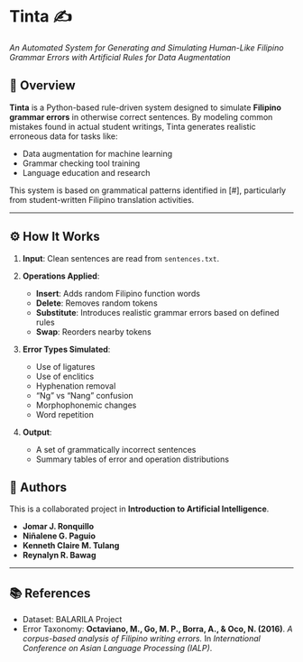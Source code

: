 # Tinta ✍️  
*An Automated System for Generating and Simulating Human-Like Filipino Grammar Errors with Artificial Rules for Data Augmentation*

## 📌 Overview
**Tinta** is a Python-based rule-driven system designed to simulate **Filipino grammar errors** in otherwise correct sentences. By modeling common mistakes found in actual student writings, Tinta generates realistic erroneous data for tasks like:

- Data augmentation for machine learning
- Grammar checking tool training
- Language education and research

This system is based on grammatical patterns identified in [#], particularly from student-written Filipino translation activities.

---
## ⚙️ How It Works

1. **Input**: Clean sentences are read from `sentences.txt`.
2. **Operations Applied**:
   - **Insert**: Adds random Filipino function words
   - **Delete**: Removes random tokens
   - **Substitute**: Introduces realistic grammar errors based on defined rules
   - **Swap**: Reorders nearby tokens
3. **Error Types Simulated**:
   - Use of ligatures 
   - Use of enclitics 
   - Hyphenation removal 
   - “Ng” vs “Nang” confusion
   - Morphophonemic changes
   - Word repetition

4. **Output**:
   - A set of grammatically incorrect sentences
   - Summary tables of error and operation distributions
  ## 👥 Authors

This is a collaborated project in **Introduction to Artificial Intelligence**.

- **Jomar J. Ronquillo**
- **Niñalene G. Paguio**
- **Kenneth Claire M. Tulang**
- **Reynalyn R. Bawag**

---

## 📚 References

- Dataset: BALARILA Project  
- Error Taxonomy: **Octaviano, M., Go, M. P., Borra, A., & Oco, N. (2016)**. *A corpus-based analysis of Filipino writing errors.* In *International Conference on Asian Language Processing (IALP)*.


